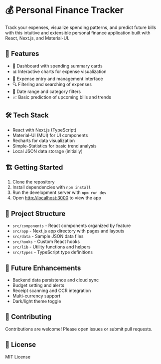 # 💰 Personal Finance Tracker

Track your expenses, visualize spending patterns, and predict future bills with this intuitive and extensible personal finance application built with React, Next.js, and Material-UI.

## 🚀 Features

- 🏦 Dashboard with spending summary cards
- 📊 Interactive charts for expense visualization
- 📝 Expense entry and management interface
- 🔍 Filtering and searching of expenses
- 📅 Date range and category filters
- 📈 Basic prediction of upcoming bills and trends

## 🛠️ Tech Stack

- React with Next.js (TypeScript)
- Material-UI (MUI) for UI components
- Recharts for data visualization
- Simple-Statistics for basic trend analysis
- Local JSON data storage (initially)

## 🏗️ Getting Started

1. Clone the repository
2. Install dependencies with `npm install`
3. Run the development server with `npm run dev`
4. Open [http://localhost:3000](http://localhost:3000) to view the app

## 📂 Project Structure

- `src/components` - React components organized by feature
- `src/app` - Next.js app directory with pages and layouts
- `src/data` - Sample JSON data files
- `src/hooks` - Custom React hooks
- `src/lib` - Utility functions and helpers
- `src/types` - TypeScript type definitions

## 🌟 Future Enhancements

- Backend data persistence and cloud sync
- Budget setting and alerts
- Receipt scanning and OCR integration
- Multi-currency support
- Dark/light theme toggle

## 🤝 Contributing

Contributions are welcome! Please open issues or submit pull requests.

## 📄 License

MIT License
